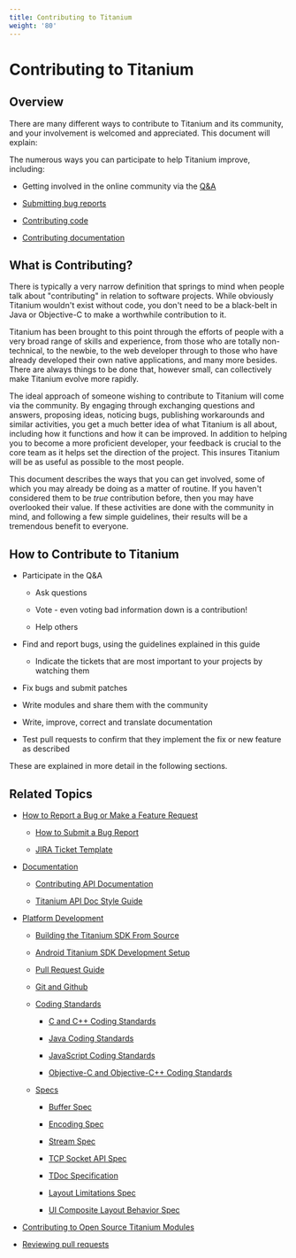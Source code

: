 ```yaml
---
title: Contributing to Titanium
weight: '80'
---
```


# Contributing to Titanium

## Overview

There are many different ways to contribute to Titanium and its community, and your involvement is welcomed and appreciated. This document will explain:

The numerous ways you can participate to help Titanium improve, including:

* Getting involved in the online community via the [Q&A](https://stackoverflow.com/questions/tagged/appcelerator)

* [Submitting bug reports](/guide/Titanium_SDK/Titanium_SDK_Guide/Contributing_to_Titanium/How_to_Report_a_Bug_or_Make_a_Feature_Request/)

* [Contributing code](/guide/Titanium_SDK/Titanium_SDK_Guide/Contributing_to_Titanium/Platform_Development/)

* [Contributing documentation](/guide/Titanium_SDK/Titanium_SDK_Guide/Contributing_to_Titanium/Documentation/)

## What is Contributing?

There is typically a very narrow definition that springs to mind when people talk about "contributing" in relation to software projects. While obviously Titanium wouldn't exist without code, you don't need to be a black-belt in Java or Objective-C to make a worthwhile contribution to it.

Titanium has been brought to this point through the efforts of people with a very broad range of skills and experience, from those who are totally non-technical, to the newbie, to the web developer through to those who have already developed their own native applications, and many more besides. There are always things to be done that, however small, can collectively make Titanium evolve more rapidly.

The ideal approach of someone wishing to contribute to Titanium will come via the community. By engaging through exchanging questions and answers, proposing ideas, noticing bugs, publishing workarounds and similar activities, you get a much better idea of what Titanium is all about, including how it functions and how it can be improved. In addition to helping you to become a more proficient developer, your feedback is crucial to the core team as it helps set the direction of the project. This insures Titanium will be as useful as possible to the most people.

This document describes the ways that you can get involved, some of which you may already be doing as a matter of routine. If you haven't considered them to be _true_ contribution before, then you may have overlooked their value. If these activities are done with the community in mind, and following a few simple guidelines, their results will be a tremendous benefit to everyone.

## How to Contribute to Titanium

* Participate in the Q&A

    * Ask questions

    * Vote - even voting bad information down is a contribution!

    * Help others

* Find and report bugs, using the guidelines explained in this guide

    * Indicate the tickets that are most important to your projects by watching them

* Fix bugs and submit patches

* Write modules and share them with the community

* Write, improve, correct and translate documentation

* Test pull requests to confirm that they implement the fix or new feature as described

These are explained in more detail in the following sections.

## Related Topics

* [How to Report a Bug or Make a Feature Request](/guide/Titanium_SDK/Titanium_SDK_Guide/Contributing_to_Titanium/How_to_Report_a_Bug_or_Make_a_Feature_Request/)

    * [How to Submit a Bug Report](/guide/Titanium_SDK/Titanium_SDK_Guide/Contributing_to_Titanium/How_to_Report_a_Bug_or_Make_a_Feature_Request/How_to_Submit_a_Bug_Report/)

    * [JIRA Ticket Template](/guide/Titanium_SDK/Titanium_SDK_Guide/Contributing_to_Titanium/How_to_Report_a_Bug_or_Make_a_Feature_Request/JIRA_Ticket_Template/)

* [Documentation](/guide/Titanium_SDK/Titanium_SDK_Guide/Contributing_to_Titanium/Documentation/)

    * [Contributing API Documentation](/guide/Titanium_SDK/Titanium_SDK_Guide/Contributing_to_Titanium/Documentation/Contributing_API_Documentation/)

    * [Titanium API Doc Style Guide](/guide/Titanium_SDK/Titanium_SDK_Guide/Contributing_to_Titanium/Documentation/Titanium_API_Doc_Style_Guide/)

* [Platform Development](/guide/Titanium_SDK/Titanium_SDK_Guide/Contributing_to_Titanium/Platform_Development/)

    * [Building the Titanium SDK From Source](/guide/Titanium_SDK/Titanium_SDK_Guide/Contributing_to_Titanium/Platform_Development/Building_the_Titanium_SDK_From_Source/)

    * [Android Titanium SDK Development Setup](/guide/Titanium_SDK/Titanium_SDK_Guide/Contributing_to_Titanium/Platform_Development/Android_Titanium_SDK_Development_Setup/)

    * [Pull Request Guide](/guide/Titanium_SDK/Titanium_SDK_Guide/Contributing_to_Titanium/Platform_Development/Pull_Request_Guide/)

    * [Git and Github](/guide/Titanium_SDK/Titanium_SDK_Guide/Contributing_to_Titanium/Platform_Development/Git_and_Github/)

    * [Coding Standards](/guide/Titanium_SDK/Titanium_SDK_Guide/Contributing_to_Titanium/Platform_Development/Coding_Standards/)

        * [C and C++ Coding Standards](/guide/Titanium_SDK/Titanium_SDK_Guide/Contributing_to_Titanium/Platform_Development/Coding_Standards/C_and_C++_Coding_Standards/)

        * [Java Coding Standards](/guide/Titanium_SDK/Titanium_SDK_Guide/Contributing_to_Titanium/Platform_Development/Coding_Standards/Java_Coding_Standards/)

        * [JavaScript Coding Standards](/guide/Titanium_SDK/Titanium_SDK_Guide/Contributing_to_Titanium/Platform_Development/Coding_Standards/JavaScript_Coding_Standards/)

        * [Objective-C and Objective-C++ Coding Standards](/guide/Titanium_SDK/Titanium_SDK_Guide/Contributing_to_Titanium/Platform_Development/Coding_Standards/Objective-C_and_Objective-C++_Coding_Standards/)

    * [Specs](/guide/Titanium_SDK/Titanium_SDK_Guide/Contributing_to_Titanium/Platform_Development/Specs/)

        * [Buffer Spec](/guide/Titanium_SDK/Titanium_SDK_Guide/Contributing_to_Titanium/Platform_Development/Specs/Buffer_Spec/)

        * [Encoding Spec](/guide/Titanium_SDK/Titanium_SDK_Guide/Contributing_to_Titanium/Platform_Development/Specs/Encoding_Spec/)

        * [Stream Spec](/guide/Titanium_SDK/Titanium_SDK_Guide/Contributing_to_Titanium/Platform_Development/Specs/Stream_Spec/)

        * [TCP Socket API Spec](/guide/Titanium_SDK/Titanium_SDK_Guide/Contributing_to_Titanium/Platform_Development/Specs/TCP_Socket_API_Spec/)

        * [TDoc Specification](/guide/Titanium_SDK/Titanium_SDK_Guide/Contributing_to_Titanium/Platform_Development/Specs/TDoc_Specification/)

        * [Layout Limitations Spec](/guide/Titanium_SDK/Titanium_SDK_Guide/Contributing_to_Titanium/Platform_Development/Specs/Layout_Limitations_Spec/)

        * [UI Composite Layout Behavior Spec](/guide/Titanium_SDK/Titanium_SDK_Guide/Contributing_to_Titanium/Platform_Development/Specs/UI_Composite_Layout_Behavior_Spec/)

* [Contributing to Open Source Titanium Modules](/guide/Titanium_SDK/Titanium_SDK_Guide/Contributing_to_Titanium/Contributing_to_Open_Source_Titanium_Modules/)

* [Reviewing pull requests](/guide/Titanium_SDK/Titanium_SDK_Guide/Contributing_to_Titanium/Reviewing_pull_requests/)
